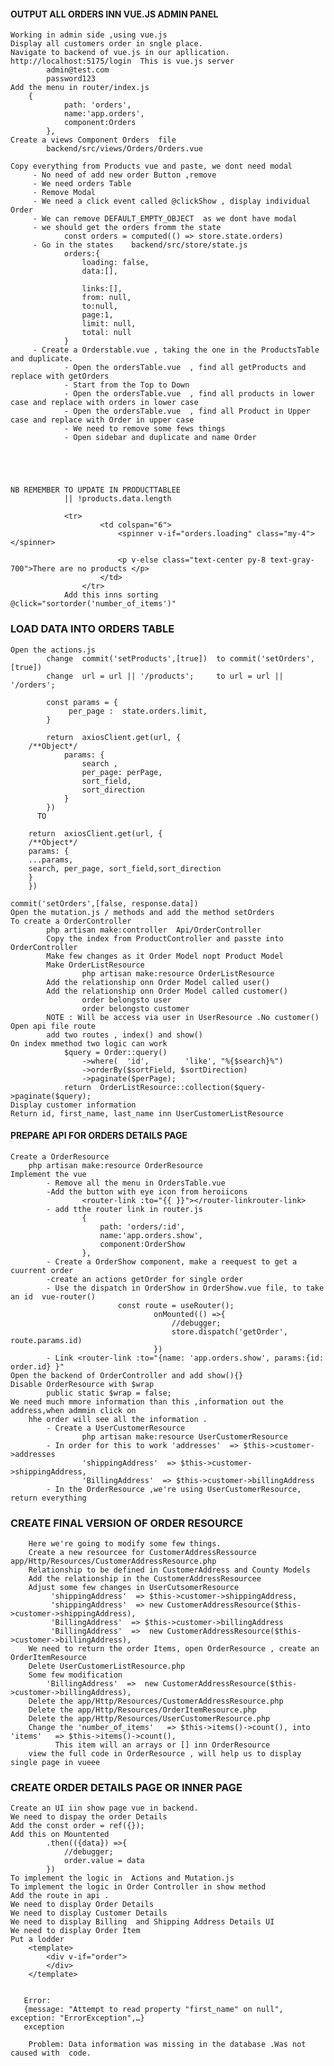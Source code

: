 #### OUTPUT ALL ORDERS INN VUE.JS ADMIN PANEL
    Working in admin side ,using vue.js
    Display all customers order in sngle place.
    Navigate to backend of vue.js in our apllication.
    http://localhost:5175/login  This is vue.js server
            admin@test.com
            password123
    Add the menu in router/index.js
        {
                path: 'orders',
                name:'app.orders',
                component:Orders
            },
    Create a views Component Orders  file   
            backend/src/views/Orders/Orders.vue
    
    Copy everything from Products vue and paste, we dont need modal
         - No need of add new order Button ,remove
         - We need orders Table 
         - Remove Modal
         - We need a click event called @clickShow , display individual Order
         - We can remove DEFAULT_EMPTY_OBJECT  as we dont have modal
         - we should get the orders fromm the state
                const orders = computed(() => store.state.orders)
         - Go in the states    backend/src/store/state.js
                orders:{
                    loading: false,
                    data:[],
            
                    links:[],
                    from: null,
                    to:null,
                    page:1,
                    limit: null,
                    total: null
                }
         - Create a Orderstable.vue , taking the one in the ProductsTable and duplicate.
                - Open the ordersTable.vue  , find all getProducts and replace with getOrders
                - Start from the Top to Down
                - Open the ordersTable.vue  , find all products in lower case and replace with orders in lower case
                - Open the ordersTable.vue  , find all Product in Upper case and replace with Order in upper case
                - We need to remove some fews things
                - Open sidebar and duplicate and name Order





    NB REMEMBER TO UPDATE IN PRODUCTTABLEE
                || !products.data.length

                <tr>
                        <td colspan="6">
                            <spinner v-if="orders.loading" class="my-4"></spinner>
                            
                            <p v-else class="text-center py-8 text-gray-700">There are no products </p>
                        </td>
                    </tr>
                Add this inns sorting @click="sortorder('number_of_items')" 
### LOAD DATA INTO ORDERS TABLE
    Open the actions.js 
            change  commit('setProducts',[true])  to commit('setOrders',[true])
            change  url = url || '/products';     to url = url || '/orders';

            const params = {
                 per_page :  state.orders.limit,
            }

            return  axiosClient.get(url, {
        /**Object*/
                params: {
                    search ,
                    per_page: perPage,
                    sort_field,
                    sort_direction
                }
            })  
          TO

        return  axiosClient.get(url, {
        /**Object*/
        params: {
        ...params,
        search, per_page, sort_field,sort_direction
        }
        })

    commit('setOrders',[false, response.data])
    Open the mutation.js / methods and add the method setOrders
    To create a OrderController
            php artisan make:controller  Api/OrderController
            Copy the index from ProductController and passte into OrderController
            Make few changes as it Order Model nopt Product Model
            Make OrderListResource
                    php artisan make:resource OrderListResource
            Add the relationship onn Order Model called user()
            Add the relationship onn Order Model called customer()
                    order belongsto user
                    order belongsto customer
            NOTE : Will be access via user in UserResource .No customer()
    Open api file route 
            add two routes , index() and show()
    On index mmethod two logic can work
                $query = Order::query()
                    ->where(  'id',        'like', "%{$search}%")
                    ->orderBy($sortField, $sortDirection)
                    ->paginate($perPage);
                return  OrderListResource::collection($query->paginate($query);
    Display customer information
    Return id, first_name, last_name inn UserCustomerListResource
            

#### PREPARE API FOR ORDERS DETAILS PAGE
    Create a OrderResource 
        php artisan make:resource OrderResource
    Implement the vue 
            - Remove all the menu in OrdersTable.vue
            -Add the button with eye icon from heroiicons
                    <router-link :to="{{ }}"></router-linkrouter-link>
            - add tthe router link in router.js
                    {
                        path: 'orders/:id',
                        name:'app.orders.show',
                        component:OrderShow
                    },
            - Create a OrderShow component, make a reequest to get a cuurrent order
            -create an actions getOrder for single order
            - Use the dispatch in OrderShow in OrderShow.vue file, to take an id  vue-router()
                            const route = useRouter();
                                    onMounted(() =>{
                                        //debugger;
                                        store.dispatch('getOrder', route.params.id)
                                    })
            - Link <router-link :to="{name: 'app.orders.show', params:{id: order.id} }"
    Open the backend of OrderController and add show(){}
    Disable OrderResource with $wrap
            public static $wrap = false;
    We need much mmore information than this ,information out the address,when admmin click on 
        hhe order will see all the information .
            - Create a UserCustomerResource
                    php artisan make:resource UserCustomerResource
            - In order for this to work 'addresses'  => $this->customer->addresses
                    'shippingAddress'  => $this->customer->shippingAddress,
                    'BillingAddress'  => $this->customer->billingAddress
            - In the OrderResource ,we're using UserCustomerResource, return everything
    

### CREATE FINAL VERSION OF ORDER RESOURCE
        Here we're going to modify some few things.
        Create a new resourcee for CustomerAddressRessource app/Http/Resources/CustomerAddressResource.php
        Relationship to be defined in CustomerAddress and County Models
        Add the relationship in the CustomerAddressResourcee
        Adjust some few changes in UserCutsomerResource 
             'shippingAddress'  => $this->customer->shippingAddress,
             'shippingAddress'  => new CustomerAddressResource($this->customer->shippingAddress),
             'BillingAddress'  => $this->customer->billingAddress
             'BillingAddress'  =>  new CustomerAddressResource($this->customer->billingAddress),
        We need to return the order Items, open OrderResource , create an OrderItemResource
        Delete UserCustomerListResource.php
        Some few modification
            'BillingAddress'  =>  new CustomerAddressResource($this->customer->billingAddress),
        Delete the app/Http/Resources/CustomerAddressResource.php
        Delete the app/Http/Resources/OrderItemResource.php
        Delete the app/Http/Resources/UserCustomerResource.php
        Change the 'number_of_items'   => $this->items()->count(), into 'items'   => $this->items()->count(),
              This item will an arrays or [] inn OrderResource
        view the full code in OrderResource , will help us to display single page in vueee


### CREATE ORDER DETAILS PAGE OR INNER PAGE 
    Create an UI iin show page vue in backend.
    We need to dispay the order Details
    Add the const order = ref({});
    Add this on Mountented
            .then(({data}) =>{
                //debugger;
                order.value = data
            })
    To implement the logic in  Actions and Mutation.js
    To implement the logic in Order Controller in show method
    Add the route in api .
    We need to display Order Details
    We need to display Customer Details
    We need to display Billing  and Shipping Address Details UI
    We need to display Order Item
    Put a lodder 
        <template>
            <div v-if="order">
            </div>
        </template>
    

       Error:
       {message: "Attempt to read property "first_name" on null", exception: "ErrorException",…}
       exception
        
        Problem: Data information was missing in the database .Was not caused with  code.

            
    
    














            
          
